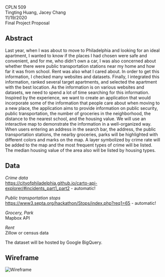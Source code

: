 CPLN 509
<br> Tingting Huang, Jacey Chang
<br> 11/19/2020
<br> Final Project Proposal


## Abstract
Last year, when I was about to move to Philadelphia and looking for an ideal apartment,
I wanted to know if the places I had chosen were safe and convenient, and for me, who didn't own a car,
I was also concerned about whether there were public transportation stations near my home and how far it 
was from school. Rent was also what I cared about. In order to get this information, I checked many websites 
and datasets. Finally, I integrated this information, ranked several target apartments, and selected the 
apartment with the best location. As the information is on various websites and datasets, we need to spend 
a lot of time searching for this information. Inspired by the experience, we want to create an application that 
would incorporate some of the information that people care about when moving to a new place, the application aims 
to provide information on public security, public transportation, the number of groceries in the neighborhood, 
the distance to the nearest school, and the housing value. We will use an interactive map to demonstrate the information 
in a well-organized way. When users entering an address in the search bar, the address, the public transportation stations, 
the nearby groceries, parks will be highlighted with different colors and marks on the map. A layer symbolized by crime rate 
will be added to the map and the most frequent types of crime will be listed. The median housing value of the area also will 
be listed by housing types.

## Data

*Crime data*
<br>https://cityofphiladelphia.github.io/carto-api-explorer/#incidents_part1_part2 - automatic!

*Public transportation stops*
<br>https://www3.septa.org/hackathon/Stops/index.php?req1=65 - automatic!

*Grocery, Park*
<br>Mapbox API

*Rent*
<br>Zillow or census data

The dataset will be hosted by Google BigQuery.

## Wireframe
![Wireframe]()
